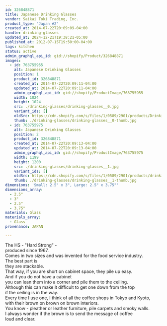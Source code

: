 ```yaml
---
id: 326848871
title: Japanese Drinking Glasses
vendor: Saikai Toki Trading, Inc.
product_type: "Japan #2"
created_at: 2014-07-22T20:09:09-04:00
handle: drinking-glasses
updated_at: 2024-12-21T19:38:21-05:00
published_at: 2012-07-15T19:50:00-04:00
tags: kitchen
status: active
admin_graphql_api_id: gid://shopify/Product/326848871
images:
  - id: 763755955
    alt: Japanese Drinking Glasses
    position: 1
    product_id: 326848871
    created_at: 2014-07-22T20:09:11-04:00
    updated_at: 2014-07-22T20:09:11-04:00
    admin_graphql_api_id: gid://shopify/ProductImage/763755955
    width: 1024
    height: 1024
    src: ./drinking-glasses/drinking-glasses__0.jpg
    variant_ids: []
    oldSrc: https://cdn.shopify.com/s/files/1/0589/2901/products/Drinking_Glasses_Small.jpeg?v=1406074151
    thumb: ./drinking-glasses/drinking-glasses__0-thumb.jpg
  - id: 763755975
    alt: Japanese Drinking Glasses
    position: 2
    product_id: 326848871
    created_at: 2014-07-22T20:09:13-04:00
    updated_at: 2014-07-22T20:09:13-04:00
    admin_graphql_api_id: gid://shopify/ProductImage/763755975
    width: 1199
    height: 1200
    src: ./drinking-glasses/drinking-glasses__1.jpg
    variant_ids: []
    oldSrc: https://cdn.shopify.com/s/files/1/0589/2901/products/drinkinglarge.jpeg?v=1406074153
    thumb: ./drinking-glasses/drinking-glasses__1-thumb.jpg
dimensions: 'Small: 2.5" x 3", Large: 2.5" x 3.75"'
dimensions_array:
  - 2.5"
  - 3"
  - 2.5"
  - 3.75"
materials: Glass
materials_array:
  - Glass
provenance: JAPAN

---
```


The HS - "Hard Strong" -  
produced since 1967.  
Comes in two sizes and was invented for the food service industry.  
The best part is  
they are stackable.  
That way, if you are short on cabinet space, they pile up easy.  
And if you do not have a cabinet  
you can lean them into a corner and pile them to the ceiling.  
Although this can make it difficult to get one down from the top  
if the ceiling is in the way.  
Every time I use one, I think of all the coffee shops in Tokyo and Kyoto,  
with their brown on brown on brown interiors.  
You know - pleather or leather furniture, pile carpets and smoky walls.  
I always wonder if the brown is to send the message of coffee  
loud and clear.